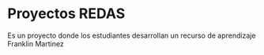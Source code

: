 # Proyectos REDAS

Es un proyecto donde los estudiantes desarrollan un recurso de aprendizaje
Franklin Martinez
